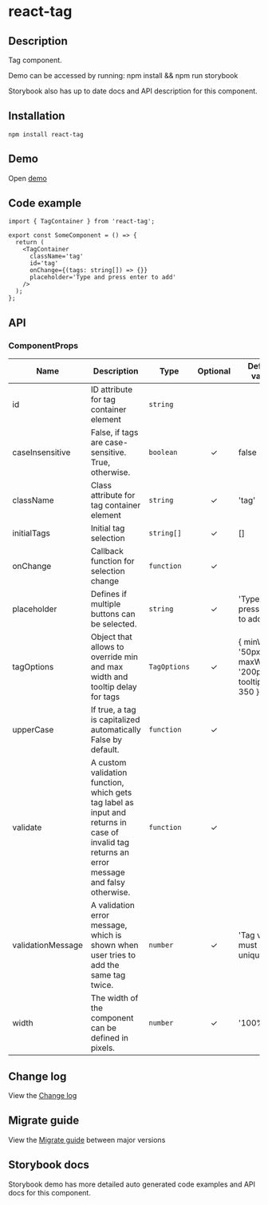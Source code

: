 # react-tag

## Description

Tag component.

Demo can be accessed by running: npm install && npm run storybook

Storybook also has up to date docs and API description for this component.

## Installation

```
npm install react-tag
```

## Demo

Open [demo](http://Jen-ni.github.io/react-tag/storybook-static)

## Code example

```tsx
import { TagContainer } from 'react-tag';

export const SomeComponent = () => {
  return (
    <TagContainer
      className='tag'
      id='tag'
      onChange={(tags: string[]) => {}}
      placeholder='Type and press enter to add'
    />
  );
};
```

## API

### ComponentProps

| Name              | Description                                                                                                                                  | Type         | Optional | Default value                                              |
| ----------------- | -------------------------------------------------------------------------------------------------------------------------------------------- | ------------ | :------: | ---------------------------------------------------------- |
| id                | ID attribute for tag container element                                                                                                       | `string`     |          |                                                            |
| caseInsensitive   | False, if tags are case-sensitive. True, otherwise.                                                                                          | `boolean`    |    ✓     | false                                                      |
| className         | Class attribute for tag container element                                                                                                    | `string`     |    ✓     | 'tag'                                                      |
| initialTags       | Initial tag selection                                                                                                                        | `string[]`   |    ✓     | []                                                         |
| onChange          | Callback function for selection change                                                                                                       | `function`   |    ✓     |                                                            |
| placeholder       | Defines if multiple buttons can be selected.                                                                                                 | `string`     |    ✓     | 'Type and press enter to add'                              |
| tagOptions        | Object that allows to override min and max width and tooltip delay for tags                                                                  | `TagOptions` |    ✓     | { minWidth: '50px', maxWidth: '200px', tooltipDelay: 350 } |
| upperCase         | If true, a tag is capitalized automatically False by default.                                                                                | `function`   |    ✓     |                                                            |
| validate          | A custom validation function, which gets tag label as input and returns in case of invalid tag returns an error message and falsy otherwise. | `function`   |    ✓     |                                                            |
| validationMessage | A validation error message, which is shown when user tries to add the same tag twice.                                                        | `number`     |    ✓     | 'Tag value must be unique'                                 |
| width             | The width of the component can be defined in pixels.                                                                                         | `number`     |    ✓     | '100%'                                                     |

## Change log

View the [Change log](CHANGELOG.md)

## Migrate guide

View the [Migrate guide](MIGRATIONGUIDE.md) between major versions

## Storybook docs

Storybook demo has more detailed auto generated code examples and API docs for this component.
